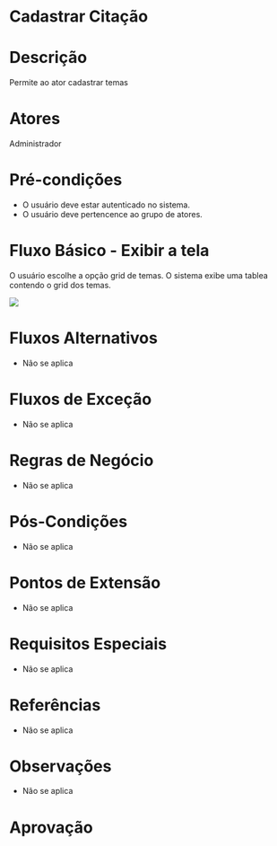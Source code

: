 
# Cadastrar Citação

# Descrição

Permite ao ator cadastrar temas

# Atores

Administrador

# Pré-condições

- O usuário deve estar autenticado no sistema.
- O usuário deve pertencence ao grupo de atores.

# Fluxo Básico - Exibir a tela

O usuário escolhe a opção grid de temas.
O sistema exibe uma tablea contendo o grid dos temas.

[![](https://img.plantuml.biz/plantuml/svg/fLBDJW8n4ButwJjCrjiU00-QG8n15_G2I1HFn2PZMx2Xj9jkCJ72qtZmv5FmOiwkB4OuEkrbvfkVRxvCjuWOOe4sSdPHn3UhBpahtPx1US0bl7C6S8roCGz-vLJchGzmCZkdTyRPXggQ-xA5SJcMHIetSDfgSHPDj1eoL5Z4W04o4t7xkVtmdBreL3h0LJ-x6t8sypwIzs2Ag9S8IiDOX-sND0Z3yV2MCubvDDv1vljr3L5hS9QcwSWlTPfsO0q9_B6aphZnBbBAGKO2DJunkIUOS37oiPehn40RCVQ112fPh9oH9ZTeVsDz4a-jA5ArQTJD7ky7dPzcoJ6J7aRSWUrsi_fxR4AhxrWWcH3FP498ieCHFLt8O2ebq_HexICDrlzE8BLX-e3s5SCJyPjcwAIsfREfhg2hdIhFvXi0)](https://editor.plantuml.com/uml/fLBDJW8n4ButwJjCrjiU00-QG8n15_G2I1HFn2PZMx2Xj9jkCJ72qtZmv5FmOiwkB4OuEkrbvfkVRxvCjuWOOe4sSdPHn3UhBpahtPx1US0bl7C6S8roCGz-vLJchGzmCZkdTyRPXggQ-xA5SJcMHIetSDfgSHPDj1eoL5Z4W04o4t7xkVtmdBreL3h0LJ-x6t8sypwIzs2Ag9S8IiDOX-sND0Z3yV2MCubvDDv1vljr3L5hS9QcwSWlTPfsO0q9_B6aphZnBbBAGKO2DJunkIUOS37oiPehn40RCVQ112fPh9oH9ZTeVsDz4a-jA5ArQTJD7ky7dPzcoJ6J7aRSWUrsi_fxR4AhxrWWcH3FP498ieCHFLt8O2ebq_HexICDrlzE8BLX-e3s5SCJyPjcwAIsfREfhg2hdIhFvXi0)

# Fluxos Alternativos

- Não se aplica

# Fluxos de Exceção

- Não se aplica

# Regras de Negócio

- Não se aplica

# Pós-Condições

- Não se aplica

# Pontos de Extensão

- Não se aplica

# Requisitos Especiais

- Não se aplica

# Referências

- Não se aplica

# Observações

- Não se aplica

# Aprovação
